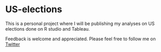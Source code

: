 # US-elections


This is a personal project where I will be publishing my analyses on US elections done on R studio and Tableau.

Feedback is welcome and appreciated. Please feel free to follow me on [Twitter](https://twitter.com/Juanma_MN)
